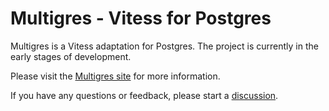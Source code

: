 # Multigres - Vitess for Postgres

Multigres is a Vitess adaptation for Postgres. The project is currently in the early stages of development.

Please visit the [Multigres site](https://multigres.com) for more information.

If you have any questions or feedback, please start a [discussion](https://github.com/multigres/multigres/discussions/new).
